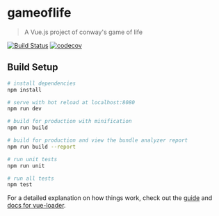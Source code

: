# gameoflife

> A Vue.js project of conway's game of life

[![Build Status](https://travis-ci.org/swanncastel/gameoflife.svg?branch=master)](https://travis-ci.org/swanncastel/gameoflife) [![codecov](https://codecov.io/gh/swanncastel/gameoflife/branch/master/graph/badge.svg)](https://codecov.io/gh/swanncastel/gameoflife)

## Build Setup

``` bash
# install dependencies
npm install

# serve with hot reload at localhost:8080
npm run dev

# build for production with minification
npm run build

# build for production and view the bundle analyzer report
npm run build --report

# run unit tests
npm run unit

# run all tests
npm test
```

For a detailed explanation on how things work, check out the [guide](http://vuejs-templates.github.io/webpack/) and [docs for vue-loader](http://vuejs.github.io/vue-loader).
